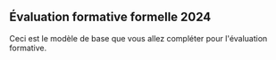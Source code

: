 ## Évaluation formative formelle 2024

Ceci est le modèle de base que vous allez compléter pour l'évaluation formative.

